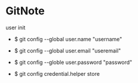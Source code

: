 # GitNote
user init
- $ git config --global user.name "username"
- $ git config --global user.email "useremail"
- $ git config --globle user.password "password"

- $ git config credential.helper store

